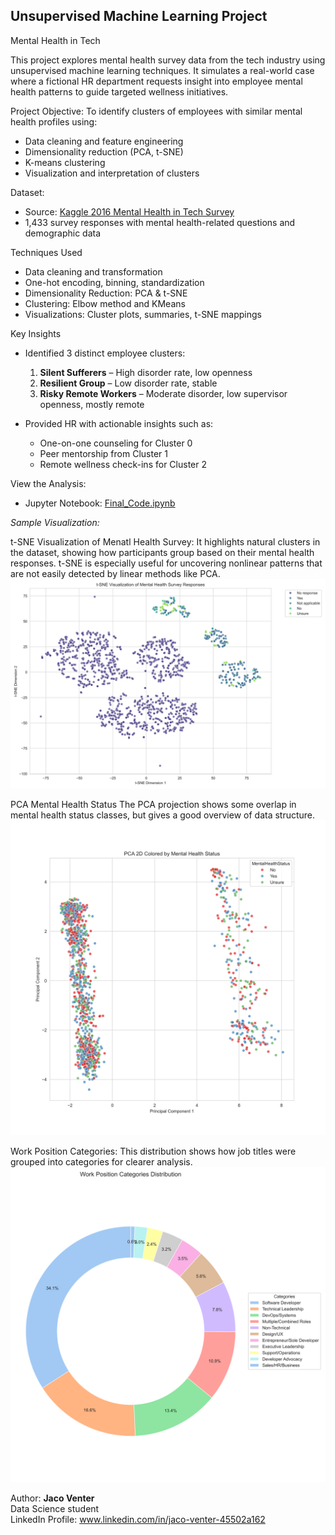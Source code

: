 ## Unsupervised Machine Learning Project
Mental Health in Tech 

This project explores mental health survey data from the tech industry using unsupervised machine learning techniques.
It simulates a real-world case where a fictional HR department requests insight into employee mental health patterns to guide targeted wellness initiatives.

Project Objective:
To identify clusters of employees with similar mental health profiles using:
- Data cleaning and feature engineering
- Dimensionality reduction (PCA, t-SNE)
- K-means clustering
- Visualization and interpretation of clusters

Dataset:
- Source: [Kaggle 2016 Mental Health in Tech Survey](https://www.kaggle.com/osmi/mental-health-in-tech-survey)
- 1,433 survey responses with mental health-related questions and demographic data

Techniques Used
- Data cleaning and transformation
- One-hot encoding, binning, standardization
- Dimensionality Reduction: PCA & t-SNE
- Clustering: Elbow method and KMeans
- Visualizations: Cluster plots, summaries, t-SNE mappings

Key Insights
- Identified 3 distinct employee clusters:
  1. **Silent Sufferers** – High disorder rate, low openness
  2. **Resilient Group** – Low disorder rate, stable
  3. **Risky Remote Workers** – Moderate disorder, low supervisor openness, mostly remote

- Provided HR with actionable insights such as:
  - One-on-one counseling for Cluster 0
  - Peer mentorship from Cluster 1
  - Remote wellness check-ins for Cluster 2
 
View the Analysis:
- Jupyter Notebook: [Final_Code.ipynb](https://github.com/Jacobventer/Mental-Health-in-Technology/blob/main/Final%20Code.ipynb)



*Sample Visualization:*

t-SNE Visualization of Menatl Health Survey:
It highlights natural clusters in the dataset, showing how participants group based on their mental health responses. t-SNE is especially useful for uncovering nonlinear patterns that are not easily detected by linear methods like PCA.
![t-SNE Visualization of mental health survey)](https://github.com/Jacobventer/Mental-Health-in-Technology/blob/main/Figures/t-SNE%20Visualization%20of%20Mental%20Health%20Survey%20Responses.png)


PCA Mental Health Status
The PCA projection shows some overlap in mental health status classes, but gives a good overview of data structure.
![PCA Mental Health Status](https://github.com/Jacobventer/Mental-Health-in-Technology/blob/main/Figures/PCA%20Mental%20HEalth%20Status.png)


Work Position Categories:
This distribution shows how job titles were grouped into categories for clearer analysis.
![Work Position Categories](https://github.com/Jacobventer/Mental-Health-in-Technology/blob/main/Figures/Work%20Position%20Categories%20Distribution.png)

Author:
**Jaco Venter**  
Data Science student  
LinkedIn Profile: www.linkedin.com/in/jaco-venter-45502a162


